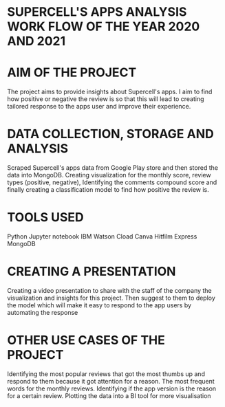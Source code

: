 # SUPERCELL'S APPS ANALYSIS WORK FLOW OF THE YEAR 2020 AND 2021

# AIM OF THE PROJECT

The project aims to provide insights about
Supercell's apps. I aim to find how positive or
negative the review is so that this will lead to
creating tailored response to the apps user
and improve their experience.


# DATA COLLECTION, STORAGE AND ANALYSIS

Scraped Supercell's apps data from Google Play
store and then stored the data into MongoDB.
Creating visualization for the monthly score,
review types (positive, negative), Identifying the
comments compound score and finally
creating a classification model to find how
positive the review is.

# TOOLS USED

Python
Jupyter notebook
IBM Watson Cload
Canva
Hitfilm Express
MongoDB

# CREATING A PRESENTATION

Creating a video presentation to share with the
staff of the company the visualization and
insights for this project. Then suggest to them to
deploy the model which will make it easy to
respond to the app users by automating the
response

# OTHER USE CASES OF THE PROJECT

Identifying the most popular reviews that got the
most thumbs up and respond to them because it
got attention for a reason. The most frequent
words for the monthly reviews. Identifying if the
app version is the reason for a certain review.
Plotting the data into a BI tool for more
visualisation
